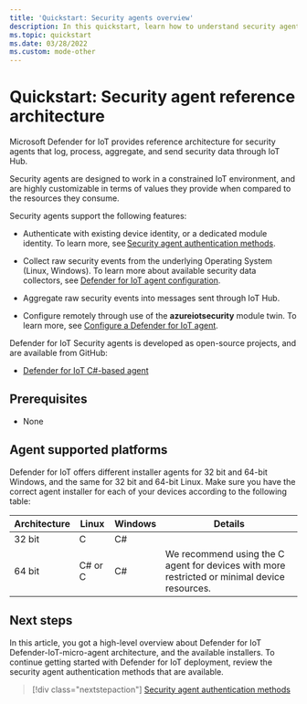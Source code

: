 ```yaml
---
title: 'Quickstart: Security agents overview'
description: In this quickstart, learn how to understand security agent architecture for the agents used in the Microsoft Defender for IoT service.
ms.topic: quickstart
ms.date: 03/28/2022
ms.custom: mode-other
---
```


# Quickstart: Security agent reference architecture

Microsoft Defender for IoT provides reference architecture for security agents that log, process, aggregate, and send security data through IoT Hub.

Security agents are designed to work in a constrained IoT environment, and are highly customizable in terms of values they provide when compared to the resources they consume.

Security agents support the following features:

- Authenticate with existing device identity, or a dedicated module identity. To learn more, see [Security agent authentication methods](concept-security-agent-authentication-methods.md).

- Collect raw security events from the underlying Operating System (Linux, Windows). To learn more about available security data collectors, see [Defender for IoT agent configuration](how-to-agent-configuration.md).

- Aggregate raw security events into messages sent through IoT Hub.

- Configure remotely through use of the **azureiotsecurity** module twin. To learn more, see [Configure a Defender for IoT agent](how-to-agent-configuration.md).

Defender for IoT Security agents is developed as open-source projects, and are available from GitHub:

- [Defender for IoT C#-based agent](https://github.com/Azure/Azure-IoT-Security-Agent-CS)

## Prerequisites

- None

## Agent supported platforms

Defender for IoT offers different installer agents for 32 bit and 64-bit Windows, and the same for 32 bit and 64-bit Linux. Make sure you have the correct agent installer for each of your devices according to the following table:

| Architecture | Linux | Windows | Details |
|--|--|--|--|
| 32 bit | C | C# |  |
| 64 bit | C# or C | C# | We recommend using the C agent for devices with more restricted or minimal device resources. |

## Next steps

In this article, you got a high-level overview about Defender for IoT Defender-IoT-micro-agent architecture, and the available installers. To continue getting started with Defender for IoT deployment, review the security agent authentication methods that are available.

> [!div class="nextstepaction"]
> [Security agent authentication methods](concept-security-agent-authentication-methods.md)
